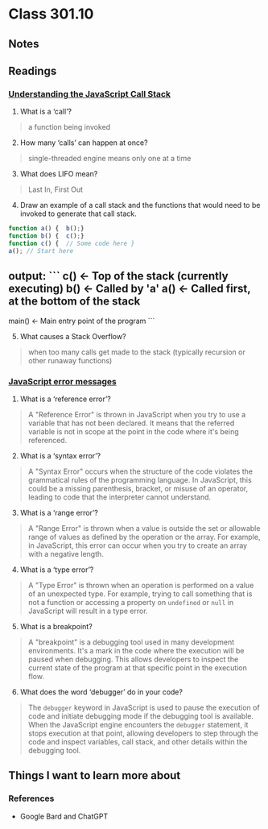 # Class 301.10

## Notes

## Readings
### [Understanding the JavaScript Call Stack](https://www.freecodecamp.org/news/understanding-the-javascript-call-stack-861e41ae61d4)
1. What is a ‘call’?
> a function being invoked

2. How many ‘calls’ can happen at once?
> single-threaded engine means only one at a time

3. What does LIFO mean?
> Last In, First Out

4. Draw an example of a call stack and the functions that would need to be invoked to generate that call stack.
```javascript
function a() {  b();}
function b() {  c();}
function c() {  // Some code here }
a(); // Start here
```
output:
\`\`\`
  c()      <- Top of the stack (currently executing)
  b()      <- Called by 'a'
  a()      <- Called first, at the bottom of the stack
-----------
main()     <- Main entry point of the program
\`\`\`

5. What causes a Stack Overflow?
> when too many calls get made to the stack (typically recursion or other runaway functions)


### [JavaScript error messages](https://codeburst.io/javascript-error-messages-debugging-d23f84f0ae7c)
1. What is a ‘reference error’?
> A "Reference Error" is thrown in JavaScript when you try to use a variable that has not been declared. It means that the referred variable is not in scope at the point in the code where it's being referenced.

2. What is a ‘syntax error’?
> A "Syntax Error" occurs when the structure of the code violates the grammatical rules of the programming language. In JavaScript, this could be a missing parenthesis, bracket, or misuse of an operator, leading to code that the interpreter cannot understand.

3. What is a ‘range error’?
> A "Range Error" is thrown when a value is outside the set or allowable range of values as defined by the operation or the array. For example, in JavaScript, this error can occur when you try to create an array with a negative length.

4. What is a ‘type error’?
> A "Type Error" is thrown when an operation is performed on a value of an unexpected type. For example, trying to call something that is not a function or accessing a property on `undefined` or `null` in JavaScript will result in a type error.

5. What is a breakpoint?
> A "breakpoint" is a debugging tool used in many development environments. It's a mark in the code where the execution will be paused when debugging. This allows developers to inspect the current state of the program at that specific point in the execution flow.

6. What does the word ‘debugger’ do in your code?
> The `debugger` keyword in JavaScript is used to pause the execution of code and initiate debugging mode if the debugging tool is available. When the JavaScript engine encounters the `debugger` statement, it stops execution at that point, allowing developers to step through the code and inspect variables, call stack, and other details within the debugging tool.


## Things I want to learn more about

### References
- Google Bard and ChatGPT
